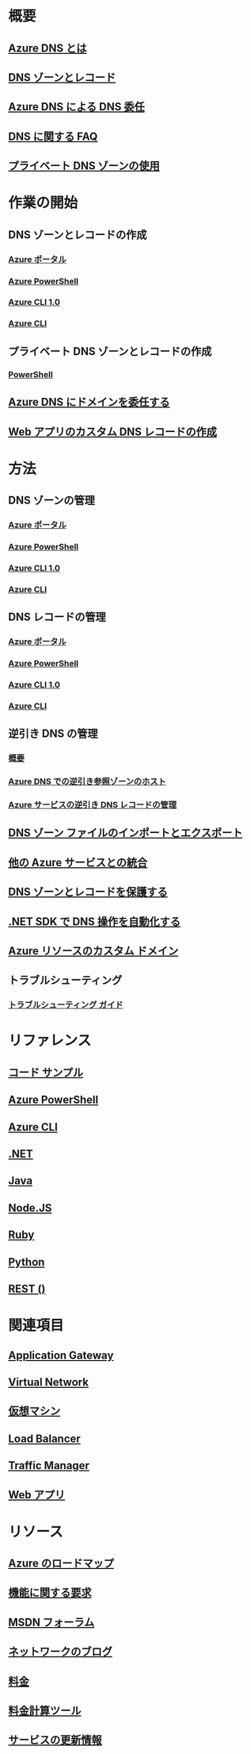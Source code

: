 # 概要

## [Azure DNS とは](dns-overview.md)
## [DNS ゾーンとレコード](dns-zones-records.md)
## [Azure DNS による DNS 委任](dns-domain-delegation.md)
## [DNS に関する FAQ](dns-faq.md)
## [プライベート DNS ゾーンの使用](private-dns-overview.md)

# 作業の開始

## DNS ゾーンとレコードの作成
### [Azure ポータル](dns-getstarted-portal.md)
### [Azure PowerShell](dns-getstarted-powershell.md)
### [Azure CLI 1.0](dns-getstarted-cli-nodejs.md)
### [Azure CLI](dns-getstarted-cli.md)

## プライベート DNS ゾーンとレコードの作成
### [PowerShell](private-dns-getstarted-powershell.md)
## [Azure DNS にドメインを委任する](dns-delegate-domain-azure-dns.md)
## [Web アプリのカスタム DNS レコードの作成](dns-web-sites-custom-domain.md)

# 方法

## DNS ゾーンの管理
### [Azure ポータル](dns-operations-dnszones-portal.md)
### [Azure PowerShell](dns-operations-dnszones.md)
### [Azure CLI 1.0](dns-operations-dnszones-cli-nodejs.md)
### [Azure CLI](dns-operations-dnszones-cli.md)

## DNS レコードの管理
### [Azure ポータル](dns-operations-recordsets-portal.md)
### [Azure PowerShell](dns-operations-recordsets.md)
### [Azure CLI 1.0](dns-operations-recordsets-cli-nodejs.md)
### [Azure CLI](dns-operations-recordsets-cli.md)

## 逆引き DNS の管理
### [概要](dns-reverse-dns-overview.md)
### [Azure DNS での逆引き参照ゾーンのホスト](dns-reverse-dns-hosting.md)
### [Azure サービスの逆引き DNS レコードの管理](dns-reverse-dns-for-azure-services.md)

## [DNS ゾーン ファイルのインポートとエクスポート](dns-import-export.md)
## [他の Azure サービスとの統合](dns-for-azure-services.md)
## [DNS ゾーンとレコードを保護する](dns-protect-zones-recordsets.md)
## [.NET SDK で DNS 操作を自動化する](dns-sdk.md)

## [Azure リソースのカスタム ドメイン](dns-custom-domain.md)
## トラブルシューティング
### [トラブルシューティング ガイド](dns-troubleshoot.md)

# リファレンス
## [コード サンプル](https://azure.microsoft.com/en-us/resources/samples/?service=dns)
## [Azure PowerShell](/powershell/module/azurerm.dns)
## [Azure CLI](/cli/azure/network/dns)
## [.NET](/dotnet/api/microsoft.azure.management.dns.models)
## [Java](/java/api/com.microsoft.azure.management.dns)
## [Node.JS](http://azure.github.io/azure-sdk-for-node/azure-arm-dns/latest/)
## [Ruby](http://www.rubydoc.info/gems/azure_mgmt_dns/0.8.0)
## [Python](http://azure-sdk-for-python.readthedocs.io/en/latest/sample_azure-mgmt-dns.html)
## [REST ()](/rest/api/dns/)

# 関連項目
## [Application Gateway](/azure/application-gateway/)
## [Virtual Network](/azure/virtual-network/)
## [仮想マシン](/azure/virtual-machines/)
## [Load Balancer](/azure/load-balancer/)
## [Traffic Manager](/azure/traffic-manager/)
## [Web アプリ](/azure/app-service/)

# リソース
## [Azure のロードマップ](https://azure.microsoft.com/roadmap/?category=networking)
## [機能に関する要求](https://feedback.azure.com/forums/217313-networking/category/77466-domain-name-service-dns-traffic-manager)
## [MSDN フォーラム](https://social.msdn.microsoft.com/Forums/en-US/home?forum=WAVirtualMachinesVirtualNetwork)
## [ネットワークのブログ](http://azure.microsoft.com/blog/topics/networking)
## [料金](https://azure.microsoft.com/pricing/details/dns/)
## [料金計算ツール](https://azure.microsoft.com/pricing/calculator/)
## [サービスの更新情報](https://azure.microsoft.com/updates/?product=dns)
